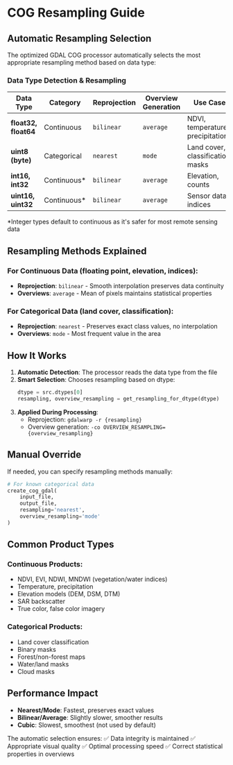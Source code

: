 # COG Resampling Guide

## Automatic Resampling Selection

The optimized GDAL COG processor automatically selects the most appropriate resampling method based on data type:

### Data Type Detection & Resampling

| Data Type | Category | Reprojection | Overview Generation | Use Case |
|-----------|----------|--------------|-------------------|----------|
| **float32, float64** | Continuous | `bilinear` | `average` | NDVI, temperature, precipitation |
| **uint8 (byte)** | Categorical | `nearest` | `mode` | Land cover, classification, masks |
| **int16, int32** | Continuous* | `bilinear` | `average` | Elevation, counts |
| **uint16, uint32** | Continuous* | `bilinear` | `average` | Sensor data, indices |

*Integer types default to continuous as it's safer for most remote sensing data

## Resampling Methods Explained

### For Continuous Data (floating point, elevation, indices):
- **Reprojection**: `bilinear` - Smooth interpolation preserves data continuity
- **Overviews**: `average` - Mean of pixels maintains statistical properties

### For Categorical Data (land cover, classification):
- **Reprojection**: `nearest` - Preserves exact class values, no interpolation
- **Overviews**: `mode` - Most frequent value in the area

## How It Works

1. **Automatic Detection**: The processor reads the data type from the file
2. **Smart Selection**: Chooses resampling based on dtype:
   ```python
   dtype = src.dtypes[0]
   resampling, overview_resampling = get_resampling_for_dtype(dtype)
   ```
3. **Applied During Processing**:
   - Reprojection: `gdalwarp -r {resampling}`
   - Overview generation: `-co OVERVIEW_RESAMPLING={overview_resampling}`

## Manual Override

If needed, you can specify resampling methods manually:
```python
# For known categorical data
create_cog_gdal(
    input_file,
    output_file,
    resampling='nearest',
    overview_resampling='mode'
)
```

## Common Product Types

### Continuous Products:
- NDVI, EVI, NDWI, MNDWI (vegetation/water indices)
- Temperature, precipitation
- Elevation models (DEM, DSM, DTM)
- SAR backscatter
- True color, false color imagery

### Categorical Products:
- Land cover classification
- Binary masks
- Forest/non-forest maps
- Water/land masks
- Cloud masks

## Performance Impact

- **Nearest/Mode**: Fastest, preserves exact values
- **Bilinear/Average**: Slightly slower, smoother results
- **Cubic**: Slowest, smoothest (not used by default)

The automatic selection ensures:
✅ Data integrity is maintained
✅ Appropriate visual quality
✅ Optimal processing speed
✅ Correct statistical properties in overviews